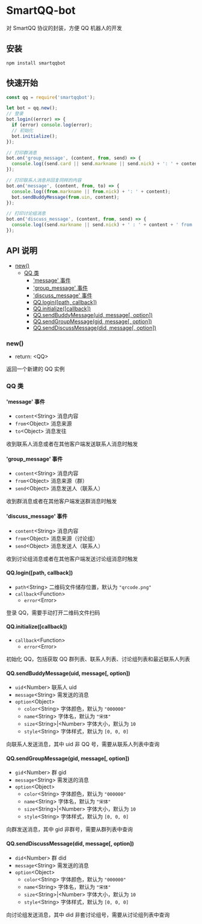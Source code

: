 # SmartQQ-bot
对 SmartQQ 协议的封装，方便 QQ 机器人的开发

## 安装
```shell
npm install smartqqbot
```

## 快速开始
```javascript
const qq = require('smartqqbot');

let bot = qq.new();
// 登录
bot.login((error) => {
  if (error) console.log(error);
  // 初始化
  bot.initialize();
});

// 打印群消息
bot.on('group_message', (content, from, send) => {
  console.log((send.card || send.markname || send.nick) + ': ' + content + ' from: ' + from.name);
});

// 打印联系人消息并回复同样的内容
bot.on('message', (content, from, to) => {
  console.log((from.markname || from.nick) + ': ' + content);
  bot.sendBuddyMessage(from.uin, content);
});

// 打印讨论组消息
bot.on('discuss_message', (content, from, send) => {
  console.log((send.markname || send.nick) + ' : ' + content + ' from ' + from.name);
});

```

## API 说明
- [new()](#new)
  - [QQ 类](#QQ-类)
    - ['message' 事件](#message-事件)
    - ['group_message' 事件](#group_message-事件)
    - ['discuss_message' 事件](#discuss_message-事件)
    - [QQ.login([path, callback])](#qqloginpath-callback)
    - [QQ.initialize([callback])](#qqinitializecallback)
    - [QQ.sendBuddyMessage(uid, message[, option])](#qqsendbuddymessageuid-message-option)
    - [QQ.sendGroupMessage(gid, message[, option])](#qqsendgroupmessagegid-message-option)
    - [QQ.sendDiscussMessage(did, message[, option])](#qqsenddiscussmessagedid-message-option)

### new()

- return: \<QQ>

返回一个新建的 QQ 实例

### QQ 类

#### 'message' 事件

- `content`\<String> 消息内容
- `from`\<Object> 消息来源
- `to`\<Object> 消息发往

收到联系人消息或者在其他客户端发送联系人消息时触发

#### 'group_message' 事件

- `content`\<String> 消息内容
- `from`\<Object> 消息来源（群）
- `send`\<Object> 消息发送人（联系人）

收到群消息或者在其他客户端发送群消息时触发

#### 'discuss_message' 事件

- `content`\<String> 消息内容
- `from`\<Object> 消息来源（讨论组）
- `send`\<Object> 消息发送人（联系人）

收到讨论组消息或者在其他客户端发送讨论组消息时触发

#### QQ.login([path, callback])

- `path`\<String> 二维码文件储存位置，默认为 `"qrcode.png"`
- `callback`\<Function>
  - `error`\<Error>
  
登录 QQ，需要手动打开二维码文件扫码

#### QQ.initialize([callback])

- `callback`\<Function>
  - `error`\<Error>
  
初始化 QQ，包括获取 QQ 群列表、联系人列表、讨论组列表和最近联系人列表

#### QQ.sendBuddyMessage(uid, message[, option])

- `uid`\<Number> 联系人 uid
- `message`\<String> 需发送的消息
- `option`\<Object>
  - `color`\<String> 字体颜色，默认为 `"000000"`
  - `name`\<String> 字体名，默认为 `"宋体"`
  - `size`\<String>|\<Number> 字体大小，默认为 `10`
  - `style`\<String> 字体样式，默认为 `[0, 0, 0]`

向联系人发送消息，其中 uid 非 QQ 号，需要从联系人列表中查询

#### QQ.sendGroupMessage(gid, message[, option])

- `gid`\<Number> 群 gid
- `message`\<String> 需发送的消息
- `option`\<Object>
  - `color`\<String> 字体颜色，默认为 `"000000"`
  - `name`\<String> 字体名，默认为 `"宋体"`
  - `size`\<String>|\<Number> 字体大小，默认为 `10`
  - `style`\<String> 字体样式，默认为 `[0, 0, 0]`

向群发送消息，其中 gid 非群号，需要从群列表中查询

#### QQ.sendDiscussMessage(did, message[, option])

- `did`\<Number> 群 did
- `message`\<String> 需发送的消息
- `option`\<Object>
  - `color`\<String> 字体颜色，默认为 `"000000"`
  - `name`\<String> 字体名，默认为 `"宋体"`
  - `size`\<String>|\<Number> 字体大小，默认为 `10`
  - `style`\<String> 字体样式，默认为 `[0, 0, 0]`

向讨论组发送消息，其中 did 非套讨论组号，需要从讨论组列表中查询

